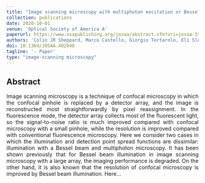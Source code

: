 ```yaml
---
title: "Image scanning microscopy with multiphoton excitation or Bessel beam illumination"
collection: publications
date: 2020-10-01
venue: 'Optical Society of America A'
paperurl: https://www.osapublishing.org/josaa/abstract.cfm?uri=josaa-37-10-1639
authors: 'Colin JR Sheppard, Marco Castello, Giorgio Tortarolo, Eli Slenders, Takahiro Deguchi, Sami V Koho, Giuseppe Vicidomini, Alberto Diaspro'
doi: 10.1364/JOSAA.402048
tagline: '- Paper'
type: "image-scanning microscopy"
---
```


<h2> Abstract </h2>
<p align= "justify">
Image scanning microscopy is a technique of confocal microscopy in which the confocal pinhole is replaced by a detector array, and the image is reconstructed most straightforwardly by pixel reassignment. In the fluorescence mode, the detector array collects most of the fluorescent light, so the signal-to-noise ratio is much improved compared with confocal microscopy with a small pinhole, while the resolution is improved compared with conventional fluorescence microscopy. Here we consider two cases in which the illumination and detection point spread functions are dissimilar: illumination with a Bessel beam and multiphoton microscopy. It has been shown previously that for Bessel beam illumination in image scanning microscopy with a large array, the imaging performance is degraded. On the other hand, it is also known that the resolution of confocal microscopy is improved by Bessel beam illumination. Here...
  
  
  
  
